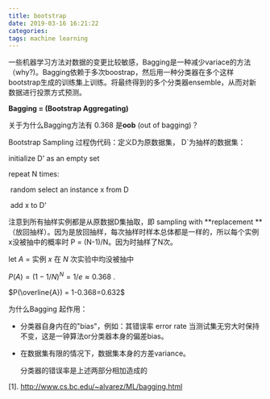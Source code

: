```yaml
---
title: bootstrap
date: 2019-03-16 16:21:22
categories:
tags: machine learning
---
```




一些机器学习方法对数据的变更比较敏感，Bagging是一种减少variace的方法（why?)。Bagging依赖于多次boostrap，然后用一种分类器在多个这样bootstrap生成的训练集上训练。将最终得到的多个分类器ensemble，从而对新数据进行投票方式预测。

**Bagging = (Bootstrap Aggregating)**

关于为什么Bagging方法有 0.368 是**oob**  (out of bagging)？

<!-- more -->

Bootstrap Sampling 过程伪代码：定义D为原数据集， D`为抽样的数据集：

initialize D' as an empty set

repeat N times:

​	random select an instance x from D

​	add x to D'

注意到所有抽样实例都是从原数据D集抽取，即 sampling with **replacement **（放回抽样）。因为是放回抽样，每次抽样时样本总体都是一样的，所以每个实例x没被抽中的概率时 P = (N-1)/N。因为时抽样了N次。

let $A$ = 实例 $x$ 在 $N$ 次实验中均没被抽中

$P(A) = (1-1/N)^N = 1/e  \approx 0.368$ .

$P(\overline{A}) = 1-0.368=0.632$



为什么Bagging 起作用：

* 分类器自身内在的"bias"，例如：其错误率 error rate 当测试集无穷大时保持不变，这是一钟算法or分类器本身的偏差bias。

* 在数据集有限的情况下，数据集本身的方差variance。

  分类器的错误率是上述两部分相加造成的



[1]. http://www.cs.bc.edu/~alvarez/ML/bagging.html
